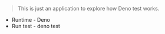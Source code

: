 > This is just an application to explore how Deno test works.
- Runtime - Deno
- Run test - deno test

